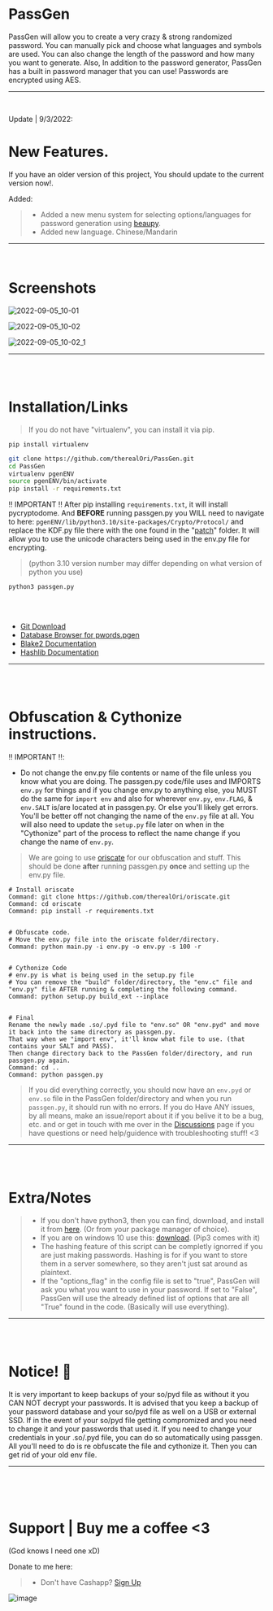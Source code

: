# PassGen
PassGen will allow you to create a very crazy & strong randomized password.
You can manually pick and choose what languages and symbols are used. You can also change the length of the password and how many you want to generate. Also, In addition to the password generator, PassGen has a built in password manager that you can use! Passwords are encrypted using AES.
__ __

<br />

Update | 9/3/2022:
# New Features.
If you have an older version of this project, You should update to the current version now!.

Added:
> - Added a new menu system for selecting options/languages for password generation using [beaupy](https://github.com/petereon/beaupy).
> - Added new language. Chinese/Mandarin
__ __

<br />

# Screenshots
![2022-09-05_10-01](https://user-images.githubusercontent.com/45724082/188486604-48ffb036-c3c2-45dc-899d-d445943fa7d7.png)

![2022-09-05_10-02](https://user-images.githubusercontent.com/45724082/188486616-0ef3686b-75fe-4508-ad06-6d6c67d2c9a6.png)

![2022-09-05_10-02_1](https://user-images.githubusercontent.com/45724082/188486641-02377cce-763c-4f30-8cf8-9ebf05b20a8d.png)
__ __




<br />
<br />

# Installation/Links

> If you do not have "virtualenv", you can install it via pip.
```mkd
pip install virtualenv
```

```zsh
git clone https://github.com/therealOri/PassGen.git
cd PassGen
virtualenv pgenENV
source pgenENV/bin/activate
pip install -r requirements.txt
```
 ‼️ IMPORTANT ‼️
After pip installing `requirements.txt`, it will install pycryptodome. And **BEFORE** running passgen.py you WILL need to navigate to here: `pgenENV/lib/python3.10/site-packages/Crypto/Protocol/` and replace the KDF.py file there with the one found in the "[patch](https://github.com/therealOri/PassGen/tree/main/patch)" folder. It will allow you to use the unicode characters being used in the env.py file for encrypting. 
> (python 3.10 version number may differ depending on what version of python you use)

```mkd
python3 passgen.py
```

<br />
<br />

- [Git Download](https://git-scm.com/downloads)
- [Database Browser for pwords.pgen](https://sqlitebrowser.org/dl/)
- [Blake2 Documentation](https://www.blake2.net)
- [Hashlib Documentation](https://docs.python.org/3/library/hashlib.html)
__ __

<br />
<br />

# Obfuscation & Cythonize instructions.
‼️ IMPORTANT ‼️: 
- Do not change the env.py file contents or name of the file unless you know what you are doing. The passgen.py code/file uses and IMPORTS `env.py` for things and if you change env.py to anything else, you MUST do the same for `import env` and also for wherever `env.py`, `env.FLAG`, & `env.SALT` is/are located at in passgen.py. Or else you'll likely get errors. You'll be better off not changing the name of the `env.py` file at all. You will also need to update the `setup.py` file later on when in the "Cythonize" part of the process to reflect the name change if you change the name of `env.py`.

> We are going to use [oriscate](https://github.com/therealOri/oriscate) for our obfuscation and stuff. This should be done **after** running passgen.py **once** and setting up the env.py file.
```
# Install oriscate
Command: git clone https://github.com/therealOri/oriscate.git
Command: cd oriscate
Command: pip install -r requirements.txt


# Obfuscate code.
# Move the env.py file into the oriscate folder/directory.
Command: python main.py -i env.py -o env.py -s 100 -r


# Cythonize Code
# env.py is what is being used in the setup.py file
# You can remove the "build" folder/directory, the "env.c" file and "env.py" file AFTER running & completing the following command.
Command: python setup.py build_ext --inplace


# Final
Rename the newly made .so/.pyd file to "env.so" OR "env.pyd" and move it back into the same directory as passgen.py. 
That way when we "import env", it'll know what file to use. (that contains your SALT and PASS).
Then change directory back to the PassGen folder/directory, and run passgen.py again.
Command: cd ..
Command: python passgen.py
```
> If you did everything correctly, you should now have an `env.pyd` or `env.so` file in the PassGen folder/directory and when you run `passgen.py`, it should run with no errors.
> If you do Have ANY issues, by all means, make an issue/report about it if you belive it to be a bug, etc. and or get in touch with me over in the [Discussions](https://github.com/therealOri/PassGen/discussions/10) page if you have questions or need help/guidence with troubleshooting stuff! <3
__ __

<br />
<br />

# Extra/Notes
> - If you don't have python3, then you can find, download, and install it from [here](https://www.python.org/downloads/). (Or from your package manager of choice).
> - If you are on windows 10 use this: [download](https://www.python.org/ftp/python/3.10.5/python-3.10.5-amd64.exe). (Pip3 comes with it)
> - The hashing feature of this script can be completly ignorred if you are just making passwords. Hashing is for if you want to store them in a server somewhere, so they aren't just sat around as plaintext.
> - If the "options_flag" in the config file is set to "true", PassGen will ask you what you want to use in your password. If set to "False", PassGen will use the already defined list of options that are all "True" found in the code. (Basically will use everything).
__ __

<br />
<br />

# Notice! 💢
It is very important to keep backups of your so/pyd file as without it you CAN NOT decrypt your passwords. It is advised that you keep a backup of your password database and your so/pyd file as well on a USB or external SSD. If in the event of your so/pyd file getting compromized and you need to change it and your passwords that used it. If you need to change your credentials in your .so/.pyd file, you can do so automatically using passgen. All you'll need to do is re obfuscate the file and cythonize it. Then you can get rid of your old env file.
__ __


<br />
<br />
<br />

# Support  |  Buy me a coffee <3
(God knows I need one xD)

Donate to me here:
> - Don't have Cashapp? [Sign Up](https://cash.app/app/TKWGCRT)

![image](https://user-images.githubusercontent.com/45724082/158000721-33c00c3e-68bb-4ee3-a2ae-aefa549cfb33.png)
